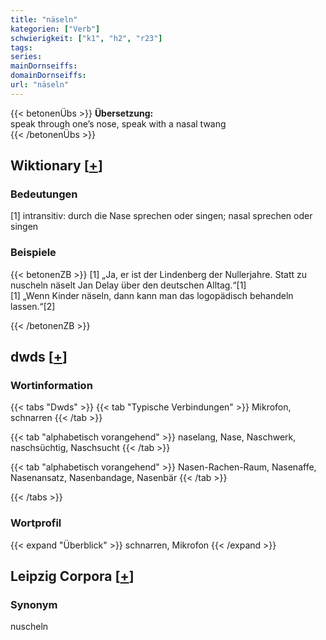 ```yaml
---
title: "näseln"
kategorien: ["Verb"]
schwierigkeit: ["k1", "h2", "r23"]
tags:
series:
mainDornseiffs:
domainDornseiffs:
url: "näseln"
---
```


{{< betonenÜbs >}}
**Übersetzung:**  
speak through one’s nose, speak with a nasal twang  
{{< /betonenÜbs >}}

## Wiktionary [[+](https://de.wiktionary.org/wiki/näseln)]

### Bedeutungen
[1] intransitiv: durch die Nase sprechen oder singen; nasal sprechen oder singen  

### Beispiele
{{< betonenZB >}}
[1] „Ja, er ist der Lindenberg der Nullerjahre. Statt zu nuscheln näselt Jan Delay über den deutschen Alltag.“[1]  
[1] „Wenn Kinder näseln, dann kann man das logopädisch behandeln lassen.“[2]  

{{< /betonenZB >}}


## dwds [[+](https://www.dwds.de/wb/näseln)]

### Wortinformation
{{< tabs "Dwds" >}}
{{< tab "Typische Verbindungen" >}}
Mikrofon, schnarren
{{< /tab >}}

{{< tab "alphabetisch vorangehend" >}}
naselang, Nase, Naschwerk, naschsüchtig, Naschsucht
{{< /tab >}}

{{< tab "alphabetisch vorangehend" >}}
Nasen-Rachen-Raum, Nasenaffe, Nasenansatz, Nasenbandage, Nasenbär
{{< /tab >}}

{{< /tabs >}}

### Wortprofil
{{< expand "Überblick" >}} schnarren, Mikrofon {{< /expand >}}

## Leipzig Corpora [[+](https://corpora.uni-leipzig.de/en/res?word=näseln&corpusId=deu_newscrawl-public_2018)]


### Synonym
nuscheln

